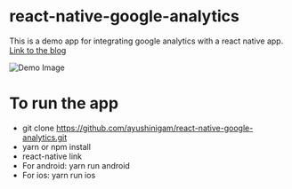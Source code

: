 # react-native-google-analytics

This is a demo app for integrating google analytics with a react native app. [Link to the blog](https://medium.com/the-react-native-log/how-to-rename-a-react-native-app-dafd92161c35)


![Demo Image](https://raw.githubusercontent.com/ayushinigam/react-native-google-analytics/master/demo.png)



# To run the app

  - git clone https://github.com/ayushinigam/react-native-google-analytics.git
  - yarn or npm install
  - react-native link
  - For android: yarn run android
  - For ios: yarn run ios
